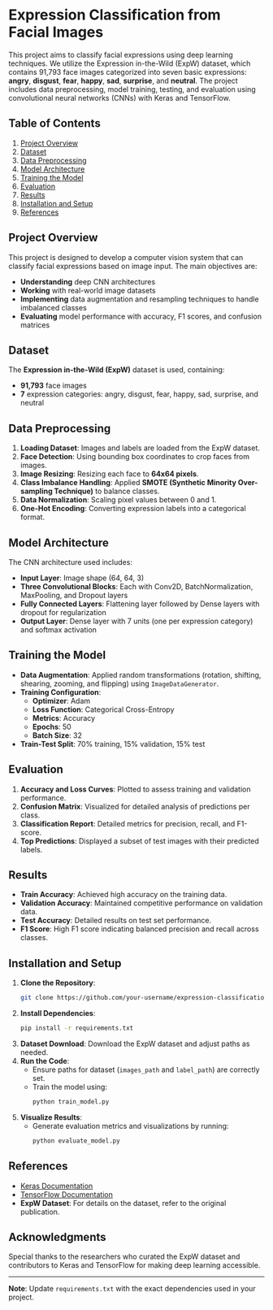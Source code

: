 # Expression Classification from Facial Images

This project aims to classify facial expressions using deep learning techniques. We utilize the Expression in-the-Wild (ExpW) dataset, which contains 91,793 face images categorized into seven basic expressions: **angry**, **disgust**, **fear**, **happy**, **sad**, **surprise**, and **neutral**. The project includes data preprocessing, model training, testing, and evaluation using convolutional neural networks (CNNs) with Keras and TensorFlow.

## Table of Contents
1. [Project Overview](#project-overview)
2. [Dataset](#dataset)
3. [Data Preprocessing](#data-preprocessing)
4. [Model Architecture](#model-architecture)
5. [Training the Model](#training-the-model)
6. [Evaluation](#evaluation)
7. [Results](#results)
8. [Installation and Setup](#installation-and-setup)
9. [References](#references)

## Project Overview
This project is designed to develop a computer vision system that can classify facial expressions based on image input. The main objectives are:
- **Understanding** deep CNN architectures
- **Working** with real-world image datasets
- **Implementing** data augmentation and resampling techniques to handle imbalanced classes
- **Evaluating** model performance with accuracy, F1 scores, and confusion matrices

## Dataset
The **Expression in-the-Wild (ExpW)** dataset is used, containing:
- **91,793** face images
- **7** expression categories: angry, disgust, fear, happy, sad, surprise, and neutral

## Data Preprocessing
1. **Loading Dataset**: Images and labels are loaded from the ExpW dataset.
2. **Face Detection**: Using bounding box coordinates to crop faces from images.
3. **Image Resizing**: Resizing each face to **64x64 pixels**.
4. **Class Imbalance Handling**: Applied **SMOTE (Synthetic Minority Over-sampling Technique)** to balance classes.
5. **Data Normalization**: Scaling pixel values between 0 and 1.
6. **One-Hot Encoding**: Converting expression labels into a categorical format.

## Model Architecture
The CNN architecture used includes:
- **Input Layer**: Image shape (64, 64, 3)
- **Three Convolutional Blocks**: Each with Conv2D, BatchNormalization, MaxPooling, and Dropout layers
- **Fully Connected Layers**: Flattening layer followed by Dense layers with dropout for regularization
- **Output Layer**: Dense layer with 7 units (one per expression category) and softmax activation

## Training the Model
- **Data Augmentation**: Applied random transformations (rotation, shifting, shearing, zooming, and flipping) using `ImageDataGenerator`.
- **Training Configuration**:
  - **Optimizer**: Adam
  - **Loss Function**: Categorical Cross-Entropy
  - **Metrics**: Accuracy
  - **Epochs**: 50
  - **Batch Size**: 32
- **Train-Test Split**: 70% training, 15% validation, 15% test

## Evaluation
1. **Accuracy and Loss Curves**: Plotted to assess training and validation performance.
2. **Confusion Matrix**: Visualized for detailed analysis of predictions per class.
3. **Classification Report**: Detailed metrics for precision, recall, and F1-score.
4. **Top Predictions**: Displayed a subset of test images with their predicted labels.

## Results
- **Train Accuracy**: Achieved high accuracy on the training data.
- **Validation Accuracy**: Maintained competitive performance on validation data.
- **Test Accuracy**: Detailed results on test set performance.
- **F1 Score**: High F1 score indicating balanced precision and recall across classes.

## Installation and Setup
1. **Clone the Repository**:
    ```bash
    git clone https://github.com/your-username/expression-classification.git
    ```
2. **Install Dependencies**:
    ```bash
    pip install -r requirements.txt
    ```
3. **Dataset Download**: Download the ExpW dataset and adjust paths as needed.
4. **Run the Code**:
    - Ensure paths for dataset (`images_path` and `label_path`) are correctly set.
    - Train the model using:
      ```python
      python train_model.py
      ```
5. **Visualize Results**:
    - Generate evaluation metrics and visualizations by running:
      ```python
      python evaluate_model.py
      ```

## References
- [Keras Documentation](https://keras.io/)
- [TensorFlow Documentation](https://www.tensorflow.org/)
- **ExpW Dataset**: For details on the dataset, refer to the original publication.

## Acknowledgments
Special thanks to the researchers who curated the ExpW dataset and contributors to Keras and TensorFlow for making deep learning accessible.

---

**Note**: Update `requirements.txt` with the exact dependencies used in your project.
